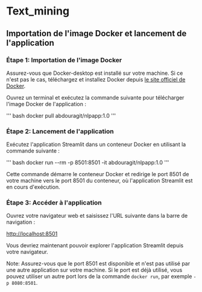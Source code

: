# Text_mining

## Importation de l'image Docker et lancement de l'application

### Étape 1: Importation de l'image Docker

Assurez-vous que Docker-desktop est installé sur votre machine. Si ce n'est pas le cas, téléchargez et installez Docker depuis [le site officiel de Docker](https://www.docker.com/get-started).

Ouvrez un terminal et exécutez la commande suivante pour télécharger l'image Docker de l'application :

''' bash
docker pull abdouragit/nlpapp:1.0
'''

### Étape 2: Lancement de l'application

Exécutez l'application Streamlit dans un conteneur Docker en utilisant la commande suivante :

''' bash
docker run --rm -p 8501:8501 -it abdouragit/nlpapp:1.0
'''

Cette commande démarre le conteneur Docker et redirige le port 8501 de votre machine vers le port 8501 du conteneur, où l'application Streamlit est en cours d'exécution.

### Étape 3: Accéder à l'application

Ouvrez votre navigateur web et saisissez l'URL suivante dans la barre de navigation :

[http://localhost:8501](http://localhost:8501)

Vous devriez maintenant pouvoir explorer l'application Streamlit depuis votre navigateur.

Note: Assurez-vous que le port 8501 est disponible et n'est pas utilisé par une autre application sur votre machine. Si le port est déjà utilisé, vous pouvez utiliser un autre port lors de la commande `docker run`, par exemple `-p 8080:8501`.